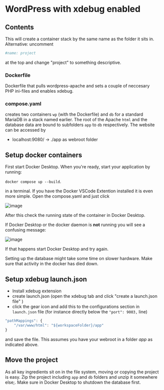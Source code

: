 # WordPress with xdebug enabled

## Contents

This will create a container stack by the same name as the folder it sits in. Alternative: uncomment 

```yaml
#name: project
```

at the top and change "project" to something descriptive.

### Dockerfile

Dockerfile that pulls wordpress-apache and sets a couple of neccesary PHP ini-files and enables xdebug.

### compose.yaml

creates two containers `wp` (with the Dockerfile) and `db` for a standard MariaDB in a stack named earlier. The root of the Apache `html` and the database data are bound to subfolders `app`  to `db` respectively. The website can be accessed by

* localhost:9080/ → ./app as webroot folder

## Setup docker containers

First start Docker Desktop. When you're ready, start your application by running:

`docker compose up --build`.

in a terminal. If you have the Docker VSCode Extention installed it is even more simple. Open the compose.yaml and just click 

![image](https://github.com/user-attachments/assets/b2668f04-ad4b-4734-a777-9f0c37864da9)

After this check the running state of the container in Docker Desktop.

If Docker Desktop or the docker daemon is __not__ running you will see a confusing message:

![image](https://github.com/user-attachments/assets/22db1c2d-e93e-4eb7-bcf4-92cc40c3bf93)

If that happens start Docker Desktop and try again.

Setting up the database might take some time on slower hardware. Make sure that activity in the docker has died down.

## Setup xdebug launch.json

* Install xdebug extension
* create launch.json (open the xdebug tab and click "create a launch.json file" )
* click the gear icon and add this to the configurations section in `launch.json` file (for instance directly below the `"port": 9003,` line)

```js
"pathMappings": {
    "/var/www/html": "${workspaceFolder}/app"
}
```

and save the file. This assumes you have your webroot in a folder _app_ as indicated above.

## Move the project

As all key ingredients sit on in the file system, moving or copying the project is easy. Zip the project including `app` and `db` folders and unzip it somewhere else;. Make sure in Docker Desktop to shutdown the database first.
